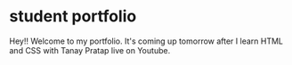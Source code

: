 # student portfolio

Hey!! Welcome to my portfolio. It's coming up tomorrow after I learn HTML and CSS with Tanay Pratap live on Youtube.
